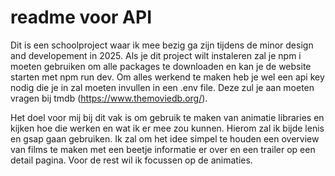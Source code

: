 # readme voor API
Dit is een schoolproject waar ik mee bezig ga zijn tijdens de minor design and developement in 2025. Als je dit project wilt instaleren zal je npm i moeten gebruiken om alle packages te downloaden en kan je de website starten met npm run dev. Om alles werkend te maken heb je wel een api key nodig die je in zal moeten invullen in een .env file. Deze zul je aan moeten vragen bij tmdb (https://www.themoviedb.org/). 

Het doel voor mij bij dit vak is om gebruik te maken van animatie libraries en kijken hoe die werken en wat ik er mee zou kunnen. Hierom zal ik bijde lenis en gsap gaan gebruiken. Ik zal om het idee simpel te houden een overview van films te maken met een beetje informatie er over en een trailer op een detail pagina. Voor de rest wil ik focussen op de animaties.
